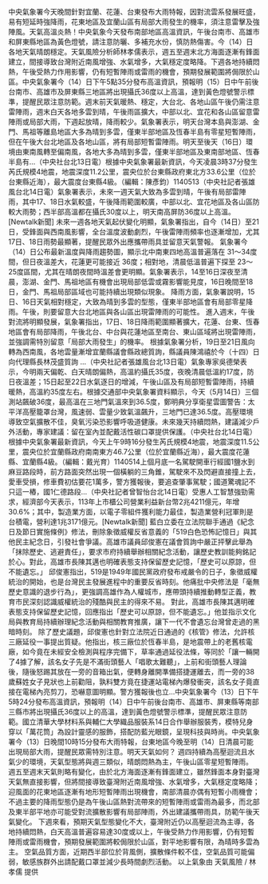 中央氣象署今天晚間針對宜蘭、花蓮、台東發布大雨特報，因對流雲系發展旺盛，易有短延時強降雨，花東地區及宜蘭山區有局部大雨發生的機率，須注意雷擊及強陣風。天氣高溫炎熱！中央氣象今天發布南部地區高溫資訊，午後台南市、高雄市和屏東縣地區為黃色燈號，請注意防曬、多補充水份，慎防熱傷害。今（14）日各地天氣晴朗穩定。天氣風險分析師林孝儒表示，週五至週末北方海面逐漸有鋒面建立，間接導致台灣附近南風增強、水氣增多，大氣穩定度略降。下週各地持續悶熱，午後受熱力作用影響，仍有短暫陣雨或雷雨的機會，預期發展範圍將侷限於山區。中央氣象署今（14）日下午5點35分發布高溫資訊，預報明（15）日中午前後台南市、高雄市及屏東縣三地區將出現攝氏36度以上高溫，達到黃色燈號警示標準，提醒民眾注意防範。週末前天氣暖熱、穩定，大台北、各地山區午後仍需注意雷陣雨，週末白天各地多雲到晴，午後雨區擴大，中部以北、宜花和各山區留意雷陣雨或局部大雨，下週起放晴，降雨較少。氣象署表示，明天台灣本島與澎湖、金門、馬祖等離島地區大多為晴到多雲，僅東半部地區及恆春半島有零星短暫陣雨，但在午後大台北地區及各地山區，將有局部短暫雷陣雨。明天至後天（16日）環境由東南風轉至偏南風，各地大多為晴到多雲，僅東半部地區及東南部地區、恆春半島有...（中央社台北13日電）根據中央氣象署最新資訊，今天凌晨3時37分發生芮氏規模4地震，地震深度11.2公里，震央位於台東縣政府東北方33.6公里（位於台東縣近海），最大震度台東縣4級。（編輯：陳彥鈞）1140513（中央社記者張雄風台北14日電）氣象署表示，未來一週天氣大致為多雲到晴，午後有局部雷陣雨，其中17、18日水氣較盛，午後降雨範圍較廣，中部以北、宜花地區及各山區防較大雨勢；西半部高溫都在攝氏30度以上，明天南高屏防36度以上高溫。[Newtalk新聞] 未來一週各地天氣起伏變化明顯，氣象署指出，自今（14日）至21日，受鋒面與西南風影響，全台溫度波動劇烈，午後雷陣雨頻率也逐漸增加，尤其17日、18日雨勢最顯著，提醒民眾外出應攜帶雨具並留意天氣警報。 氣象署今（14）日公布最新溫度與降雨趨勢圖，顯示北中南東四地高溫普遍落在 31～34度間，但日夜溫差大，花蓮更可能接近 36度；相對地，清晨低溫普遍下探至 23～25度區間，尤其在晴朗夜間時溫差會更明顯。氣象署表示，14至16日深夜至清晨，澎湖、金門、馬祖地區有機會出現局部低雲或霧影響能見度，16日晚間至18日，金門、馬祖局部區域也可能持續出現類似現象。 降雨方面，氣象署說明，15日、16日天氣相對穩定，大致為晴到多雲的型態，僅東半部地區會有局部零星降雨。午後，則要留意大台北地區與各山區出現雷陣雨的可能性。 進入週末，午後對流將明顯發展，氣象署指出，17日、18日降雨範圍顯著擴大，花蓮、台東、恆春地區會有局部降雨，午後北台、中台與花蓮地區至南台、東山區域將出現雷陣雨，並強調需特別留意「局部大雨發生」的機率。 根據氣象署分析，19日至21日風向轉為西南風，各地雲量漸增宜蘭縣議會縣政總質詢，縣議員陳鴻禧於今（十四）日向代理縣長林茂盛質詢 ...（中央社記者張雄風台北13日電）氣象專家吳德榮表示，今明兩天偏乾、白天晴朗偏熱，高溫約攝氏35度，夜晚清晨低溫約17度，防日夜溫差；15日起至22日水氣逐日的增減，午後山區及有局部短暫雷陣雨，持續暖熱，高溫約35度左右。根據交通部中央氣象署資料顯示，今天（5月14日）三個測站飆破36度，最高溫在三地門氣溫來到36.5度，鄭明典分享衛星雲圖警告：太平洋高壓籠罩台灣，風速弱、雲量少致氣溫飆升，三地門已達36.5度。高壓環境導致空氣擴散不佳，臭氧污染恐影響呼吸道健康。未來幾天持續悶熱，建議減少戶外活動，專家建議：留在室內並配戴活性碳口罩提供保護。（中央社台北14日電）根據中央氣象署最新資訊，今天上午9時16分發生芮氏規模4地震，地震深度11.5公里，震央位於宜蘭縣政府南南東方46.7公里（位於宜蘭縣近海），最大震度花蓮縣、宜蘭縣4級。（編輯：戴光育）1140514上個月底一名駕駛開車行經國1鹽水到麻豆路段時，前方路面突然出現一個橫躺的三角錐，駕駛來不及閃避直接撞上去，愛車受損，修車費初估要花1萬多，警方獲報後，要追查肇事駕駛；國道驚魂記不只這一樁，國1仁德路段...（中央社記者曾智怡台北14日電）受惠人工智慧強勁需求，經濟部今天表示，113年上市櫃公司營業利益新台幣2兆4211億元，年增30.6%；其中，製造業方面，以電子零組件獲利能力最佳，製造業營利冠軍則是台積電，營利達1兆3171億元。[Newtalk新聞] 藍白立委在立法院聯手通過《紀念日及節日實施條例》修法，刪除象徵威權反省意義的「519白色恐怖記憶日」與其他民主紀念日，引發社會爭議。高雄市議員邱俊憲在議會質詢中嚴正抨擊此舉為「抹除歷史、逃避責任」，要求市府持續舉辦相關紀念活動，讓歷史教訓能夠銘記於心。對此，高雄市長陳其邁也明確表態支持保留歷史記憶，「歷史可以原諒，但不能遺忘。」 邱俊憲指出，519是1949年國民黨政府發布戒嚴令的日子，象徵威權統治的開始，也是台灣民主發展進程中的重要反省時刻。他痛批中央修法是「毫無歷史意識的退步行為」，更強調高雄作為人權城市，應帶頭持續推動轉型正義，教育市民深刻認識威權統治的殘酷與民主的得來不易。 對此，高雄市長陳其邁明確表態支持保留歷史記憶，回應指出「歷史可以原諒，但不能遺忘。」他並指示文化局與教育局持續辦理紀念活動與相關教育推廣，讓下一代不會遺忘台灣曾走過的黑暗時刻。 除了歷史議題，邱俊憲也針對立法院近日通過的《核管》修法，允許核三廠延役一事提出質疑。他指出，核三廠位於恆春半島，是地震帶上的老舊核電廠，如今竟在未經安全檢測與程序完備下，草率通過延役法條，等同於「讓一輛開了4據了解，該名女子先是不滿街頭藝人「唱歌太難聽」，上前和街頭藝人理論後，隨後怒踢其放在一旁的音箱出氣，便轉身離開準備搭捷運離去，而一旁的38歲蘇姓女子見狀也上前勸阻，孰料雙方竟在捷運站電梯內爆發衝突，該名女子竟直接在電梯內亮剪刀，恐嚇意圖明顯。警方獲報後也立...中央氣象署今（13）日下午5時24分發布高溫資訊，預報明（14）日中午前後台南市、高雄市、屏東縣等南部三縣市將出現攝氏36度以上的高溫，達到黃色燈號警示標準，提醒民眾注意防範。國立清華大學材料系與輔仁大學織品服裝系14日合作舉辦服裝秀，模特兒身穿以「萬花筒」為設計靈感的服飾，搭配防藍光眼鏡，呈現科技與時尚。中央氣象署今（13）日晚間10時15分發布大雨特報，台東地區今晚至明（14）日清晨可能出現局部大雨，提醒民眾需特別注意。明天天氣如何？  週四持續為高壓迴流且水氣少的環境，天氣型態將與週三類似，晴朗悶熱為主，午後山區零星短暫陣雨。  週五至週末天氣則略有變化，由於北方海面逐漸有鋒面建立，雖然鋒面本身對臺灣天氣無直接影響，但將間接導致臺灣附近南風增強、水氣增多，大氣穩定度略降；迎風面的花東地區逐漸有地形短暫陣雨出現機會，南部清晨亦偶有短暫小雨機會；不過主要的降雨型態仍是為午後山區熱對流帶來的短暫陣雨或雷雨為最多，而北部及東半部平地亦可能受對流擴散影響有局部陣雨，外出建議攜帶雨具，防範午後天氣變化。  下週來看，預期天氣型態變化不大，臺灣附近仍以高壓迴流為主導，各地持續悶熱，白天高溫普遍容易達30度或以上，午後受熱力作用影響，仍有短暫陣雨或雷雨機會，預期發展範圍將較侷限於山區，對平地影響有限，為晴時多雲為主。  空氣品質方面，近期西半部位於背風側，擴散條件較不佳，空氣品質可能偏弱，敏感族群外出請配戴口罩並減少長時間劇烈活動。  以上氣象由 天氣風險 / 林孝儒 提供